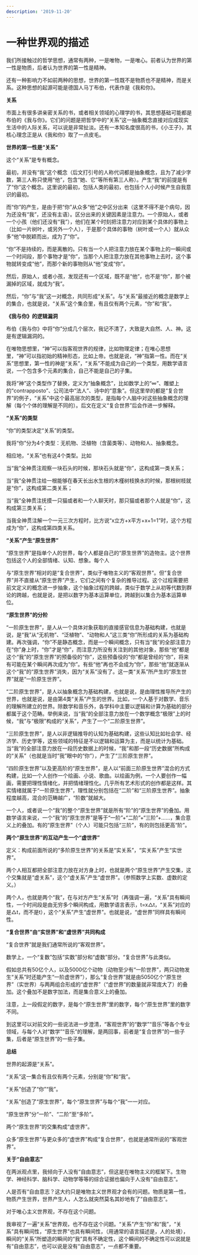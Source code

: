```yaml
---
description: '2019-11-20'
---
```


# 一种世界观的描述



我们所接触过的哲学思想，通常有两种，一是唯物，一是唯心。前者认为世界的第一性是物质，后者认为世界的第一性是精神。

还有一种影响力不如前两种的思想，世界的第一性既不是物质也不是精神，而是关系。这种思想的起源可能是德国人马丁布伯，代表作是《我和你》。

**关系**

市面上有很多讲亲密关系的书，或者相关领域的心理学的书，其思想基础可能都是布伯的《我与你》。它们的问题是把哲学中的“关系”这一抽象概念直接对应成现实生活中的人际关系，可以说是非常扯淡。还有一本知名度很高的书，《小王子》，其核心理念正是从《我和你》取了一点皮毛。

**世界的第一性是“关系”**

这个“关系”是专有概念。

最初，并没有“我”这个概念（后文打引号的人称代词都是抽象概念，且为了减少字数，第三人称只使用“他”，包含“她、它”等所有第三人称）。产生“我”的前提是有了“你”这个概念。这里说的最初，包括人类的最初，也包括个人小时候产生自我意识的最初。

而“你”的产生，是由于把“你”从众多“他”之中区分出来（这里不得不是个病句，因为还没有“我”，还没有主语）。区分出来的关键因素是注意力。一个原始人，或者一个小孩（他们还没有“我”），他们在某个时刻把注意力对应到某个具体的事物上（比如一片树叶，或另外一个人），于是那个具体的事物（树叶或一个人）就从众多“他”中脱颖而出，成为了“你”。

“你”不是持续的，而是离散的。只有当一个人把注意力放在某个事物上的一瞬间或一个时间段，那个事物才是“你”，当那个人把注意力放在其他事物上去时，这个事物就转变成“他”，而那个新的事物则从“他”变成“你”。

然后，原始人，或者小孩，发现还有一个区域，既不是“他”，也不是“你”，那个被漏掉的区域，就成为“我”。

然后，“你”与“我”这一对概念，共同形成“关系”。与“关系”最接近的概念是数学上的集合，也就是说，“关系”这个集合里，有且仅有两个元素，“你”和“我”。

**《我与你》的逻辑漏洞**

布伯《我与你》中将“你”分成几个层次，我记不清了，大致是大自然、人、神。这是有逻辑漏洞的。

在唯物思想里，“神”可以指客观世界的规律，比如物理定律；在唯心思想里，“神”可以指初始的精神形态，比如上帝。也就是说，“神”指第一性。而在“关系”思想里，第一性的神是“关系”，“关系”不能成为自己的一个类型，用数学语言说，一个包含多个元素的集合，自己不能是自己的子集。

我将“神”这个类型作了替换，定义为“抽象概念”，比如数学上的“∞”、雕塑上的“contrapposto”、公司法中“法人”、诗中的“意象”。但这里举的都是“复合世界”的例子，“关系”中这个最高层次的类型，是指每个人脑中对这些抽象概念的理解（每个个体的理解是不同的）。后文在定义“复合世界”后会作进一步解释。

**“关系”的类型**

“你”的类型决定“关系”的类型。

我将“你”分为4个类型：无机物、泛植物（含菌类等）、动物和人、抽象概念。

相应地，“关系”也有这4个类型。比如

当“我”全神贯注观察一块石头的时候，那块石头就是“你”，这构成第一类关系；

当“我”全神贯注给一根能够在春天长出水生根的木槿树枝换水的时候，那根树枝就是“你”，这构成第二类关系；

当“我”全神贯注抚摸一只猫或者和一个人聊天时，那只猫或者那个人就是“你”，这构成第三类关系；

当我全神贯注解一个一元三次方程时，比方说“x立方+x平方+x+1=1”时，这个方程成为“你”，这构成第四类关系。

**“关系”产生“原生世界”**

“原生世界”是指单个人的世界，每个人都是自己的“原生世界”的造物主。这个世界包括这个人的全部情绪、认知、想象。每个人

与“原生世界”相对的是“复合世界”，类似于唯物主义的“客观世界”。但“复合世界”并不直接从“原生世界”产生，它们之间有个复杂的推导过程。这个过程需要把前文定义的概念进一步抽象，这个抽象过程的跨越，类似于数学上从初等代数到群论的跨越，也就是说，是把以数字为基本运算单位，跨越到以集合为基本运算单位。

**“原生世界”的分阶**

“一阶原生世界”，是人从一个具体对象获取的直接感官信息为基础构建，也就是说，是“我”从“无机物”、“泛植物”、“动物和人”这三类“你”所形成的关系为基础构建。再次强调，“你”不是静态概念，而是一个瞬间概念，只有当“我”的全部注意力在“你”身上时，“你”才是“你”，而注意力所没有关注到的其他对象，那些“他”都是这个“我”的“原生世界”的预备役的“你”，这些预备役的“你”都是曾经的“你”，将来有可能在某个瞬间再次成为“你”。有些“他”再也不会成为“你”，那些“他”就逐渐从这个“我”的“原生世界”消失，因为“关系”没有了。这一类“关系”所产生的“原生世界”就是“一阶原生世界”。

“二阶原生世界”，是人以抽象概念为基础构建，也就是说，是由理性推导所产生的世界，也就是说，是由第4类“关系”产生的世界。比如，一个人基于对数学、音乐的理解所建立的世界。除数学和音乐外，各学科中主要以逻辑和计算为基础的部分都属于这个范畴。举例来说，当“我”的全部注意力放在一个数学概念“极限”上的时候，“我”与“极限”构成的“关系”，产生了一个“二阶原生世界”。

“三阶原生世界”，是人以非逻辑推导的认知为基础构建，这些认知比如社会学、经济学、历史学等，这些领域的特征是不以逻辑和运算为主，而是以统计为基础。当“我”的全部注意力放在一段历史数据上的时候，“我”和那一段“历史数据”所构成的“关系”（也就是当时“我”眼中的“你”），产生了“三阶原生世界”。

“四阶原生世界”以及更高阶的“原生世界”，是人以“前面三阶原生世界”混合的方式构建，比如一个人创作一个绘画、小说、歌曲。以绘画为例，一个人要创作一幅画，需要把理性情绪化，并把情绪理性化。几乎所有艺术形式的创作都是这样。其实情绪就属于“一阶原生世界”，理性就分别包括在“二阶”和“三阶原生世界”。抽象程度越高，混合的范畴越广，“阶数”就越大。

一个人，或者说一个“我”的整个“原生世界”就是所有“阶”的“原生世界”的叠加。用数学语言来说，一个“我”的“原生世界”是等于“一阶”+“二阶”+“三阶”+……，集合意义上的叠加。有的“原生世界”（个人）可能只包括“三阶”，有的则包括更高“阶”。

**两个“原生世界”的互动产生一个“虚世界”**

定义：构成前面所说的“多阶原生世界”的关系是“实关系”，“实关系”产生“实世界”。

两个人相互都把全部注意力放在对方身上时，也就是两个“原生世界”产生交集，这个交集就是“虚关系”，这个“虚关系”产生“虚世界”。（参照数学上实数、虚数的定义。）

两个人，也就是两个“我”，在与对方产生“关系”时（再强调一遍，“关系”具有瞬间性，一个时间段是由无穷多个瞬间构成，用数学语言表示，t=x△t，“关系”对应的是△t，而不是t），这个“关系”产生“虚世界”。也就是说，“虚世界”同样具有瞬间性。

**“复合世界”由“实世界”和“虚世界”共同构成**

“复合世界”就是我们通常所说的“客观世界”。

数学上，一个“复数”包括“实数”部分和“虚数”部分。“复合世界”与此类似。

假如总共有50亿个人，以及5000亿个动物（动物至少有“一阶世界”，两只动物发生“关系”时还能产生“一阶虚世界”），那么“复合世界”就是由5050亿个“原生世界”（实世界）与两两组合形成的“虚世界”（“虚世界”的数量就非常庞大了）的叠加。这个叠加不是数字加法，而是集合意义上的叠加。

注意，上一段假定的数字，是每个“原生世界”里的数字，每个“原生世界”里的数字不同。

到这里可以对前文的一些说法进一步澄清，“客观世界”的“数学”“音乐”等各个专业领域，与每个人对“数学”“音乐”的理解，是两回事，前者是“复合世界”的一些子集，后者是“原生世界”的一些子集。

**总结**

世界的起源是“关系”。

“关系”这一集合有且仅有两个元素，分别是“你”和“我”。

“关系”创造了“你”“我”。

“关系”创造了“原生世界”，每个“原生世界”与每个“我”一一对应。  


“原生世界”分“一阶”、“二阶”至“多阶”。

两个“原生世界”的交集构成“虚世界”。

众多“原生世界”与更众多的“虚世界”构成“复合世界”，也就是通常所说的“客观世界”。

**关于“自由意志”**

在两派观点里，我倾向于人没有“自由意志”，但这是在唯物主义的框架下。生物学、神经科学、脑科学、动物学等等的综合证据也偏向于人没有“自由意志”。

人是否有“自由意志？这大约只是唯物主义世界观才会有的问题。物质是第一性，物质产生世界，世界产生人，人怎么就突然莫名其妙地有了“自由意志”。  


对于唯心主义世界观，不存在这个问题。

我审视了一遍“关系”世界观，也不存在这个问题。“关系”产生“你”和“我”，“关系”具有瞬间性，“原生世界”也具有瞬间性，（用通常的语言描述是，人的处境），瞬间的“关系”所塑造的瞬间的“我”具有不确定性，这个瞬间的不确定性可以说就是有“自由意志”，也可以说是没有“自由意志”，一点都不重要。

